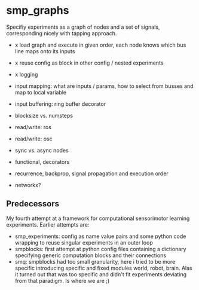 

# smp\_graphs

Specifiy experiments as a graph of nodes and a set of signals,
corresponding nicely with tapping approach.

-   x load graph and execute in given order, each node knows which bus line maps onto its inputs

-   x reuse config as block in other config / nested experiments

-   x logging

-   input mapping: what are inputs / params, how to select from busses
    and map to local variable

-   input buffering: ring buffer decorator

-   blocksize vs. numsteps

-   read/write: ros

-   read/write: osc

-   sync vs. async nodes

-   functional, decorators

-   recurrence, backprop, signal propagation and execution order

-   networkx?


## Predecessors

My fourth attempt at a framework for computational sensorimotor
learning experiments. Earlier attempts are:

-   smp\_experiments: config as name value pairs and some python code
    wrapping to reuse singular experiments in an outer loop
-   smpblocks: first attempt at python config files containing a
    dictionary specifying generic computation blocks and their
    connections
-   smq: smpblocks had too small granularity, here i tried to be more
    specific introducing specific and fixed modules world, robot,
    brain. Alas it turned out that was too specific and didn't fit
    experiments deviating from that paradigm. Is where we are ;)

